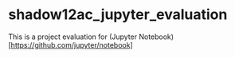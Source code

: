 # shadow12ac_jupyter_evaluation

This is a project evaluation for (Jupyter Notebook)[https://github.com/jupyter/notebook]
